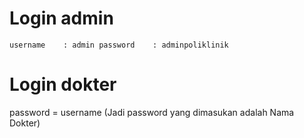 # Login admin
``
username    : admin
password    : adminpoliklinik
``
# Login dokter
password = username (Jadi password yang dimasukan adalah Nama Dokter)
